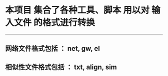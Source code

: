 # 本项目 集合了各种工具、脚本 用以对 输入文件 的格式进行转换
***
## 网络文件格式包括    ： net, gw,     el

## 相似性文件格式包括  ： txt, align,  sim


